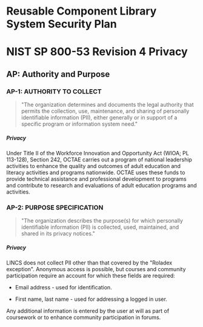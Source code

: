 # Reusable Component Library System Security Plan

# NIST SP 800-53 Revision 4 Privacy

## AP: Authority and Purpose

### AP-1: AUTHORITY TO COLLECT

> "The organization determines and documents the legal authority that permits the
> collection, use, maintenance, and sharing of personally identifiable information
> (PII), either generally or in support of a specific program or information system
> need."

##### Privacy

Under Title II of the Workforce Innovation and Opportunity Act (WIOA; PL 113-128),
Section 242, OCTAE carries out a program of national leadership activities to
enhance the quality and outcomes of adult education and literacy activities and
programs nationwide. OCTAE uses these funds to provide technical assistance and
professional development to programs and contribute to research and evaluations of
adult education programs and activities.


### AP-2: PURPOSE SPECIFICATION

> "The organization describes the purpose(s) for which personally identifiable
> information (PII) is collected, used, maintained, and shared in its privacy notices."

##### Privacy

LINCS does not collect PII other than that covered by the "Roladex exception".
Anonymous access is possible, but courses and community participation require an
account for which these fields are required:

* Email address -  used for identification.

* First name, last name - used for addressing a logged in user.

Any additional information is entered by the user at will as part of coursework or
to enhance community participation in forums.



